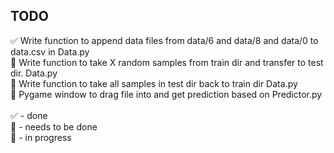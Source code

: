 ## TODO
✅ Write function to append data files from data/6 and data/8 and data/0 to data.csv in Data.py<br>
🔳 Write function to take X random samples from train dir and transfer to test dir. Data.py<br>
🔳 Write function to take all samples in test dir back to train dir Data.py <br>
💬 Pygame window to drag file into and get prediction based on Predictor.py <br>
<br>
✅ - done <br>
🔳 - needs to be done<br>
💬 - in progress<br>